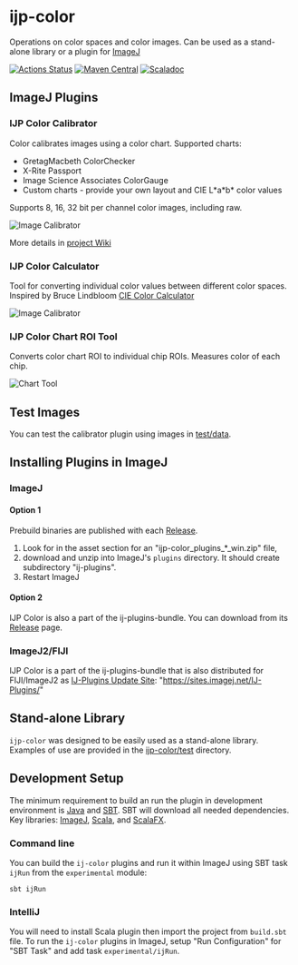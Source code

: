 ijp-color
=========

Operations on color spaces and color images. Can be used as a stand-alone library or a plugin for [ImageJ](http://rsb.info.nih.gov/ij)

[![Actions Status](https://github.com/ij-plugins/ijp-color/workflows/Scala%20CI/badge.svg)](https://github.com/ij-plugins/ijp-color/actions) 
[![Maven Central](https://maven-badges.herokuapp.com/maven-central/net.sf.ij-plugins/ijp-color_2.13/badge.svg)](https://maven-badges.herokuapp.com/maven-central/net.sf.ij-plugins/ijp-color_2.13)
[![Scaladoc](https://javadoc.io/badge2/net.sf.ij-plugins/ijp-color_2.13/scaladoc.svg)](https://javadoc.io/doc/net.sf.ij-plugins/ijp-color_2.13)


ImageJ Plugins
--------------


### IJP Color Calibrator

Color calibrates images using a color chart. Supported charts:

* GretagMacbeth ColorChecker
* X-Rite Passport
* Image Science Associates ColorGauge
* Custom charts - provide your own layout and CIE L\*a\*b\* color values

Supports 8, 16, 32 bit per channel color images, including raw.

![Image Calibrator](https://github.com/ij-plugins/ijp-color/wiki/assets/Color_Calibrator_quick_usage.png)

More details in [project Wiki]


### IJP Color Calculator

Tool for converting individual color values between different color spaces. Inspired by Bruce Lindbloom [CIE Color Calculator](http://www.brucelindbloom.com/index.html?ColorCalculator.html)

![Image Calibrator](https://github.com/ij-plugins/ijp-color/wiki/assets/Color_Converter_0.6_01.png)


### IJP Color Chart ROI Tool

Converts color chart ROI to individual chip ROIs. Measures color of each chip.

![Chart Tool](https://github.com/ij-plugins/ijp-color/wiki/assets/Chart_Tool_0.9_01.png)


Test Images
-----------

You can test the calibrator plugin using images in [test/data](test/data).

Installing Plugins in ImageJ
----------------------------

### ImageJ

#### Option 1

Prebuild binaries are published with each [Release](https://github.com/ij-plugins/ijp-color/releases).

1. Look for in the asset section for an "ijp-color_plugins_*_win.zip" file,
2. download and unzip into ImageJ's `plugins` directory. It should create subdirectory "ij-plugins".
3. Restart ImageJ

#### Option 2

IJP Color is also a part of the ij-plugins-bundle. You can download from
its [Release](https://github.com/ij-plugins/ij-plugins-bundle/releases) page.

### ImageJ2/FIJI

IJP Color is a part of the ij-plugins-bundle that is also distributed for FIJI/ImageJ2
as [IJ-Plugins Update Site](https://sites.imagej.net/IJ-Plugins/): "https://sites.imagej.net/IJ-Plugins/"



Stand-alone Library
-------------------

`ijp-color` was designed to be easily used as a stand-alone library. Examples of use are provided in
the [ijp-color/test](ijp-color/src/main/test/scala/net/ij/ij_plugins/color) directory.


Development Setup
-----------------

The minimum requirement to build an run the plugin in development environment is [Java](java.oracle.com) and [SBT](http://www.scala-sbt.org/). 
SBT will download all needed dependencies. Key libraries: 
[ImageJ](https://imagej.nih.gov/ij/), [Scala](https://www.scala-lang.org/), and [ScalaFX](http://www.scalafx.org/).

### Command line

You can build the `ij-color` plugins and run it within ImageJ using SBT task `ijRun` from the `experimental` module:
 
```
sbt ijRun
```


### IntelliJ

You will need to install Scala plugin then import the project from `build.sbt` file. To run the `ij-color` plugins in ImageJ, setup "Run Configuration" for "SBT Task" and add task `experimental/ijRun`.  

[project Wiki]: https://github.com/ij-plugins/ijp-color/wiki